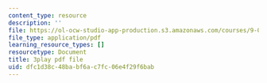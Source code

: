 ```yaml
---
content_type: resource
description: ''
file: https://ol-ocw-studio-app-production.s3.amazonaws.com/courses/9-00sc-introduction-to-psychology-fall-2011/dfc1d38c48babf6ac7fc06e4f29f6bab_v4ur5mna060.pdf
file_type: application/pdf
learning_resource_types: []
resourcetype: Document
title: 3play pdf file
uid: dfc1d38c-48ba-bf6a-c7fc-06e4f29f6bab
---
```

